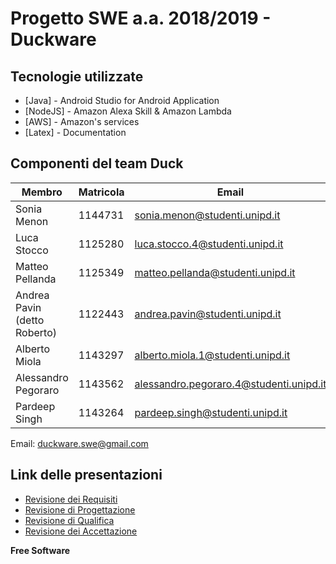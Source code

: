 
# Progetto SWE a.a. 2018/2019 - Duckware

## Tecnologie utilizzate

* [Java] - Android Studio for Android Application
* [NodeJS] - Amazon Alexa Skill & Amazon Lambda
* [AWS] - Amazon's services
* [Latex] - Documentation
 
## Componenti del team Duck 
| Membro | Matricola | Email |
|---------|-----------|-------|
Sonia Menon | 1144731 | sonia.menon@studenti.unipd.it
Luca Stocco  | 1125280 | luca.stocco.4@studenti.unipd.it
Matteo Pellanda | 1125349 | matteo.pellanda@studenti.unipd.it
Andrea Pavin (detto Roberto) | 1122443 | andrea.pavin@studenti.unipd.it
Alberto Miola | 1143297 | alberto.miola.1@studenti.unipd.it
Alessandro Pegoraro | 1143562 | alessandro.pegoraro.4@studenti.unipd.it
Pardeep Singh | 1143264 | pardeep.singh@studenti.unipd.it

Email: duckware.swe@gmail.com

## Link delle presentazioni 

* [Revisione dei Requisiti](https://prezi.com/jzqlkuw-sn_f/?utm_campaign=share&utm_medium=copy&rc=ex0share)
* [Revisione di Progettazione](https://slides.com/soniamenon/deck-3/fullscreen)
* [Revisione di Qualifica](https://slides.com/mpelland/rq-2/fullscreen)
* [Revisione dei Accettazione](https://slides.com/mpelland/rq-8a9bdcc8-ec12-4f8e-9f97-696ba6368677/fullscreen)

**Free Software**
